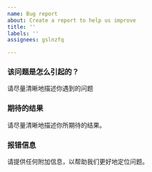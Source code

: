 ```yaml
---
name: Bug report
about: Create a report to help us improve
title: ''
labels: ''
assignees: gslnzfq

---
```


### 该问题是怎么引起的？
请尽量清晰地描述你遇到的问题


### 期待的结果
请尽量清晰地描述你所期待的结果。


### 报错信息
请提供任何附加信息，以帮助我们更好地定位问题。
